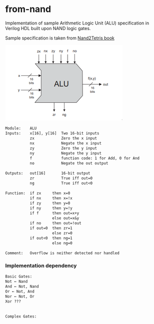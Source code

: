# from-nand
Implementation of sample Arithmetic Logic Unit (ALU) specification in Verilog HDL built upon NAND logic gates.


Sample specification is taken from [Nand2Tetris book](https://www.nand2tetris.org/_files/ugd/44046b_f0eaab042ba042dcb58f3e08b46bb4d7.pdf)

![ALU](/img/alu.png "ALU")

```
Module:    ALU
Inputs:    x[16], y[16]  Two 16-bit inputs
           zx            Zero the x input
           nx            Negate the x input
           zy            Zero the y input
           ny            Negate the y input
           f             function code: 1 for Add, 0 for And
           no            Negate the out output

Outputs:   out[16]       16-bit output
           zr            True iff out=0
           ng            True iff out<0

Function:  if zx     then x=0
           if nx     then x=!x
           if zy     then y=0
           if ny     then y=!y
           if f      then out=x+y
                     else out=x&y
           if no     then out=!out
           if out=0  then zr=1
                     else zr=0
           if out<0  then ng=1
                     else ng=0

Comment:   Overflow is neither detected nor handled 
```

### Implementation dependency
```
Basic Gates:
Not ← Nand
And ← Not, Nand
Or ← Not, And
Nor ← Not, Or
Xor ???


Complex Gates:
```
